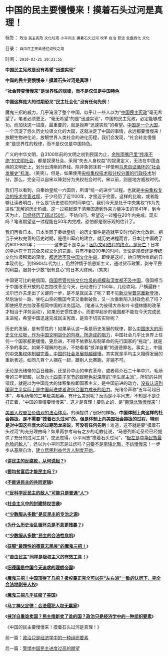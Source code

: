 # 中国的民主要慢慢来！摸着石头过河是真理！

标签： `政治` `民主宪政` `文化垃圾` `小平同志` `摸着石头过河` `改革` `自治` `冒进` `全盘西化` `文化` 

目录： `自由民主宪政通往奴役之路`

时间： `2010-03-21 20:21:55`

**中国民主宪政是没有希望“迅速实现”**

**中国的民主要慢慢来！摸着石头过河是真理！**

**“社会转变慢慢来”是世界性的规律，而不是仅仅是中国特色**

**中国这样庞大的过期恐龙“民主社会化”没有任何先例**！

魔鬼三招的威力，几乎淹没了整个中国，似乎让一些人以为“[中国民主宪政](http://blog.sina.com.cn/s/blog_5563a64d0100getp.html)”毫无希望了。笔者必须更正，“毫无希望”的是“迅速实现”，中国的民主宪政，必定能够成功。而加快这一进度，最重要的，就是抛弃“迅速实现”的希望。[中国是一个大国](../../../2009/9/30/中国是一个大国！.md)，一个沉淀了悠久历史垃圾文化的大国，这就决定了中国的事情，永远都要慢慢来！放眼生物进化论，放眼世界人类社会的进化历程，我们会发现，“社会转变慢慢来”是世界性的规律，而不是仅仅是中国特色。

广义的中华文明，自3100年前的文明之初到民国为止，[余秋雨嘴巴里“传承不绝”的文明社会](../../../2009/6/18/不认同余秋雨先生的文明知识；.md)，都是奴隶社会。采用“失去人身权益”的奴隶定义，无法在中国连绵的文明史上，划分出清晰的界线。除非象郭沫若一样使用[马恩自证循环的“社会发展史”标准](../../../2009/12/30/自造伪证循环的马恩“历史唯物主义”.md)。（笑笑）。但是，如果使用[央权集权技术和分权分置的行政技术](../../../2009/3/17/皇权制度有其历史曾经的合理性.md)划分，那么，完全可以自宋以降划分为央权社会时代，宋以前，则是地方威权时代。

我们可以看到，自秦始皇统一六国后，所谓“统一的进步”过程，也就是[中央集权专治的技术完善过程](../../../2009/3/20/国学儒教精华之等级制度的政治意义.md)，于少经历了近1100年，才接近于完善。这样的比喻，或者能够让读者明白，什么是“历史进程的时间单位”。我们今天是处于中央集权“作为先进性”瓦解的历史阶级。这一过程起源于清帝国遭到外来力量冲击的1841年，到今天为止，[已经经历了超过150年](../../../2008/11/24/中国150年来失败根本原因.md)。不妨自问，希望这一过程在20年内完成，现实吗？笔者期望这一过程能在50年内完成，恐怕都是很乐观的估计了。

我们再看日本。日本类同于秦始皇统一的历史事件是造就平安时代的大化改新。相当于央权完善的历史时期，是德川幕府的建立。就历史进程而言，日本比中国晚了约600-800年；————这未尝不是幸运！[因为文明进程的终点，是死亡](../../../2008/9/27/太空轨道上的面子工程.md)！日本的幸运在于其完全央权文化的完善，只有不到200年的时间，无论是规模还是传统文化垃圾积累的深度，[都远远不及中国文化牛逼](../../../2008/7/29/个人主义思想被阉割更多来自民间“传统文化”.md)。即使是这样，始自明治维新的日本现代化，到1990s年代为止，仍然钟情于凯恩斯主义，通过货币政策，剥夺平民的利益，服务于少数“很有良心”的日本大财阀。（笑笑）

中国更可比的是俄国。[俄国尽管传统文化垃圾的规模和深度都不及中国](../../../2010/2/3/“斗争哲学”取代“务实合作”的传统文化.md)。俄国相当于中国改革开放的尼古拉改革至今天，已经进行了150年，几经坎坷，尸横遍野！戈尔巴乔夫走出了关键的一步，是不是就民主了呢？君不见[新沙皇普京重新登场](../../../2008/8/15/华夏先贤教训普京：公投让欧美监督才具公信力.md)，然后油价一跌，坐吃山空的俄国今天又重新破败，又一次重新陷入财政危机了吗？即使把尼古拉改革视同中国的洋务运动，（笔者认为彼得大帝和叶卡捷林娜的改革才相当于洋务运动），如果历史惯性更小，而更早起步的俄国都不能在今天完成民主进程，希望中国迅速完成民主宪政，是否不切实实际呢？

历史的发展，是有惯性的！如果承认这一条是历史发展的规律，那么[中国庞大的历史文化垃圾，作为中国文明进化的包袱，所造成的阻力](../../../2010/1/20/奴隶社会传统文化传承的三个因素.md)，中国社会几乎比世界上任何一个国家都更缓慢，更后进，不得不依靠私有制革命的先行国家的“拖动”，就是不争的事实。如果不理解的右派，不妨看看“挟洋自重”的道德罪名。事实上，中国的[中央集权体制越完善，中国的社会发展就越缓慢](../../../2009/8/20/中国法制社会渐进成熟要多少年？.md)。其实就是平均主义阻碍发展的重新表述。如同几百个人捆在一起，跟别人比赛跑，非输不可。

无论是光绪帝的百日维新，还是孙中山的辛亥革命，或者蒋介石二十年中兴，毛炀帝的三年赶超，以及[六十四童子军节的民粹色彩深厚的“学生民主派”](http://darthvad.blog.163.com/blog/static/5339947020094251031015/)，所犯的共同错误，就是以为中国庞大的体积集权即国家主义，是中国前进的动力，[没有认识到国家主义实际上是中国前进或者说综合国力成长的阻力](../../../2009/12/27/国家主义举国体制的低效率和根源.md)。光绪帝声称“五年可超日本”，与毛炀帝的三年赶美超英，有什么差别呢？反而是小平同志，不知是不是歪打正着，“中国的事情要慢慢来”，这才是真理！要防止的，是“[南辕北辙慢慢来](../../../2010/1/13/一字真经拖字诀，南辕北辙慢慢来.md)”！

[美国人权普世价值观的法治体系](../../../2010/3/1/中国需要人权产权清晰的法治吗？.md)，的确提供了很好的样板。**中国体制上向这样的社会靠拢，是不需要“摸着石头过河”的。但是体制上向美国社会靠拢的过程，特别是对中国这样庞大的过期恐龙来说，可没有任何先例**！难道，这不就是要“摸着石头过河”的充分理由吗？如果再参考乌有之乡的毛教徒说，“马恩列斯毛圣经已经提供了充分的过河工具”，您还觉得，小平同志“摸着石头过河”，“[极左是中华民族最危险的敌人](http://blog.sina.com.cn/s/blog_5563a64d0100aqn9.html)”，还以为小平同志是过虑吗？[只要不是南辕北辙，不妨慢慢来](../../../2010/1/13/一字真经拖字诀，南辕北辙慢慢来.md)！一步步从基层自治，[建立居民利益代言人制度开始](../../../2009/9/11/让社会各界都有利益代言人平等博羿.md)。

《[**讲民主的反腐败，从何说起？**](../../../2010/3/1/讲民主的反腐败，从何说起？.md)》

《[**要均贫富后才能民主吗？**](../../../2010/3/1/要均贫富后才能民主吗？.md)》

《[**不能讲民主的共同逻辑**](../../../2010/3/2/“物质供应极大丰富才能讲民主“.md)》

《[**“反科学反民主的敌人”可能只是普通“人”**](../../../2010/3/2/“反科学反民主的敌人”可能只是普通“人”.md)》

《[**社会主义中的封建特权世袭**](../../../2010/3/2/封建社会的权力世袭.md)》

《[**“少数服从多数”是反民主的专治之源**](../../../2010/3/3/“少数服从多数”是反人权反民主的专治之源.md)》

《[**为什么历史治乱循环总是不息更残暴？**](../../../2010/3/3/为什么历史治乱循环总是不息更残暴？.md)》

《[**“少数服从多数”民主的合法性危机**](http://blog.sina.com.cn/s/blog_5563a64d0100h72d.html)》

《[**征服“最理性的德意志民族”的魔鬼三招！**](../../../2010/3/17/征服“最理性的德意志民族”的魔鬼三招！.md)》

《[**“自由民主”同样是极权主义的有效工具！**](../../../2010/3/18/“自由平等”同样是极权主义的有效工具！.md)》

《[**旧德国是中国今天追求的理想帝国**](../../../2009/6/29/法式民主可能方便了民粹希特勒上台.md)》

《[**魔鬼三招！中国顶得了几招？极权暴正完全可以在“左右派”一致的认同下，完全合法地剥夺人权**](../../../2010/3/19/魔鬼三招！中国顶得了几招？.md)》

《[**魔鬼三招几乎征服了美国**](../../../2010/3/19/魔鬼三招几乎征服了美国.md)》

《[**马丁神父定律：合法侵犯人权无赢家**](../../../2010/3/20/马丁神父定律：“合法侵犯人权”无赢家.md)》

《[**挟洋自重谁卖国？民主维新卖了谁的国？政治只是经济学中的一种组织要素**](../../../2010/3/20/政治只是经济学中的一种组织要素.md)》

《中国的民主要慢慢来！摸着石头过河是真理！》



前一篇：[政治只是经济学中的一种组织要素](../../../2010/3/20/政治只是经济学中的一种组织要素.md)

后一篇：[警惕中国民主进度过高的期望](../../../2010/3/21/警惕中国民主进度过高的期望.md)